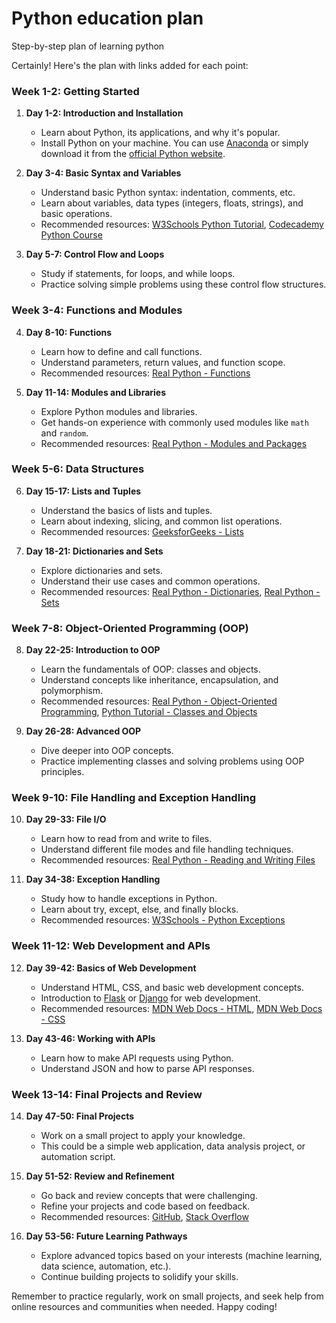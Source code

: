 # Python education plan
Step-by-step plan of learning python


Certainly! Here's the plan with links added for each point:

### Week 1-2: Getting Started

1. **Day 1-2: Introduction and Installation**
   - Learn about Python, its applications, and why it's popular.
   - Install Python on your machine. You can use [Anaconda](https://www.anaconda.com/products/distribution) or simply download it from the [official Python website](https://www.python.org/).

2. **Day 3-4: Basic Syntax and Variables**
   - Understand basic Python syntax: indentation, comments, etc.
   - Learn about variables, data types (integers, floats, strings), and basic operations. 
   - Recommended resources: [W3Schools Python Tutorial](https://www.w3schools.com/python/), [Codecademy Python Course](https://www.codecademy.com/learn/learn-python-3)

3. **Day 5-7: Control Flow and Loops**
   - Study if statements, for loops, and while loops.
   - Practice solving simple problems using these control flow structures.

### Week 3-4: Functions and Modules

4. **Day 8-10: Functions**
   - Learn how to define and call functions.
   - Understand parameters, return values, and function scope.
   - Recommended resources: [Real Python - Functions](https://realpython.com/defining-your-own-python-function/)

5. **Day 11-14: Modules and Libraries**
   - Explore Python modules and libraries.
   - Get hands-on experience with commonly used modules like `math` and `random`.
   - Recommended resources: [Real Python - Modules and Packages](https://realpython.com/python-modules-packages/)

### Week 5-6: Data Structures

6. **Day 15-17: Lists and Tuples**
   - Understand the basics of lists and tuples.
   - Learn about indexing, slicing, and common list operations.
   - Recommended resources: [GeeksforGeeks - Lists](https://www.geeksforgeeks.org/python-list/)

7. **Day 18-21: Dictionaries and Sets**
   - Explore dictionaries and sets.
   - Understand their use cases and common operations.
   - Recommended resources: [Real Python - Dictionaries](https://realpython.com/python-dicts/), [Real Python - Sets](https://realpython.com/python-sets/)

### Week 7-8: Object-Oriented Programming (OOP)

8. **Day 22-25: Introduction to OOP**
   - Learn the fundamentals of OOP: classes and objects.
   - Understand concepts like inheritance, encapsulation, and polymorphism.
   - Recommended resources: [Real Python - Object-Oriented Programming](https://realpython.com/python3-object-oriented-programming/), [Python Tutorial - Classes and Objects](https://www.learnpython.org/en/Classes_and_Objects)

9. **Day 26-28: Advanced OOP**
   - Dive deeper into OOP concepts.
   - Practice implementing classes and solving problems using OOP principles.

### Week 9-10: File Handling and Exception Handling

10. **Day 29-33: File I/O**
    - Learn how to read from and write to files.
    - Understand different file modes and file handling techniques.
    - Recommended resources: [Real Python - Reading and Writing Files](https://realpython.com/read-write-files-python/)

11. **Day 34-38: Exception Handling**
    - Study how to handle exceptions in Python.
    - Learn about try, except, else, and finally blocks.
    - Recommended resources: [W3Schools - Python Exceptions](https://www.w3schools.com/python/python_exceptions.asp)

### Week 11-12: Web Development and APIs

12. **Day 39-42: Basics of Web Development**
    - Understand HTML, CSS, and basic web development concepts.
    - Introduction to [Flask](https://flask.palletsprojects.com/) or [Django](https://docs.djangoproject.com/) for web development.
    - Recommended resources: [MDN Web Docs - HTML](https://developer.mozilla.org/en-US/docs/Web/HTML), [MDN Web Docs - CSS](https://developer.mozilla.org/en-US/docs/Web/CSS)

13. **Day 43-46: Working with APIs**
    - Learn how to make API requests using Python.
    - Understand JSON and how to parse API responses.

### Week 13-14: Final Projects and Review

14. **Day 47-50: Final Projects**
    - Work on a small project to apply your knowledge.
    - This could be a simple web application, data analysis project, or automation script.

15. **Day 51-52: Review and Refinement**
    - Go back and review concepts that were challenging.
    - Refine your projects and code based on feedback.
    - Recommended resources: [GitHub](https://github.com/), [Stack Overflow](https://stackoverflow.com/)

16. **Day 53-56: Future Learning Pathways**
    - Explore advanced topics based on your interests (machine learning, data science, automation, etc.).
    - Continue building projects to solidify your skills.

Remember to practice regularly, work on small projects, and seek help from online resources and communities when needed. Happy coding!
